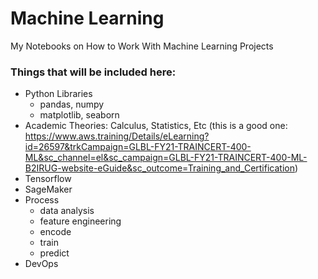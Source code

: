 # Machine Learning
My Notebooks on How to Work With Machine Learning Projects

### Things that will be included here:
- Python Libraries
  - pandas, numpy
  - matplotlib, seaborn
- Academic Theories: Calculus, Statistics, Etc (this is a good one: https://www.aws.training/Details/eLearning?id=26597&trkCampaign=GLBL-FY21-TRAINCERT-400-ML&sc_channel=el&sc_campaign=GLBL-FY21-TRAINCERT-400-ML-B2IRUG-website-eGuide&sc_outcome=Training_and_Certification)
- Tensorflow
- SageMaker
- Process
  - data analysis
  - feature engineering
  - encode
  - train
  - predict
- DevOps

